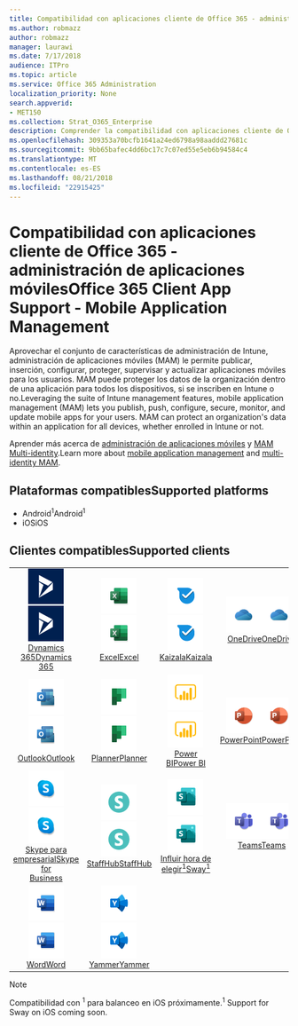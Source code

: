 ```yaml
---
title: Compatibilidad con aplicaciones cliente de Office 365 - administración de aplicaciones móviles
ms.author: robmazz
author: robmazz
manager: laurawi
ms.date: 7/17/2018
audience: ITPro
ms.topic: article
ms.service: Office 365 Administration
localization_priority: None
search.appverid:
- MET150
ms.collection: Strat_O365_Enterprise
description: Comprender la compatibilidad con aplicaciones cliente de Office 365 para la administración de aplicaciones móviles
ms.openlocfilehash: 309353a70bcfb1641a24ed6798a98aaddd27681c
ms.sourcegitcommit: 9bb65bafec4dd6bc17c7c07ed55e5eb6b94584c4
ms.translationtype: MT
ms.contentlocale: es-ES
ms.lasthandoff: 08/21/2018
ms.locfileid: "22915425"
---
```

# <a name="office-365-client-app-support---mobile-application-management"></a><span data-ttu-id="3d8f0-103">Compatibilidad con aplicaciones cliente de Office 365 - administración de aplicaciones móviles</span><span class="sxs-lookup"><span data-stu-id="3d8f0-103">Office 365 Client App Support - Mobile Application Management</span></span>

<span data-ttu-id="3d8f0-p101">Aprovechar el conjunto de características de administración de Intune, administración de aplicaciones móviles (MAM) le permite publicar, inserción, configurar, proteger, supervisar y actualizar aplicaciones móviles para los usuarios. MAM puede proteger los datos de la organización dentro de una aplicación para todos los dispositivos, si se inscriben en Intune o no.</span><span class="sxs-lookup"><span data-stu-id="3d8f0-p101">Leveraging the suite of Intune management features, mobile application management (MAM) lets you publish, push, configure, secure, monitor, and update mobile apps for your users. MAM can protect an organization's data within an application for all devices, whether enrolled in Intune or not.</span></span>

<span data-ttu-id="3d8f0-106">Aprender más acerca de [administración de aplicaciones móviles](https://docs.microsoft.com/intune/mam-faq) y [MAM Multi-identity](https://docs.microsoft.com/intune/app-protection-policy).</span><span class="sxs-lookup"><span data-stu-id="3d8f0-106">Learn more about [mobile application management](https://docs.microsoft.com/intune/mam-faq) and [multi-identity MAM](https://docs.microsoft.com/intune/app-protection-policy).</span></span>

## <a name="supported-platforms"></a><span data-ttu-id="3d8f0-107">Plataformas compatibles</span><span class="sxs-lookup"><span data-stu-id="3d8f0-107">Supported platforms</span></span>

 - <span data-ttu-id="3d8f0-108">Android<sup>1</sup></span><span class="sxs-lookup"><span data-stu-id="3d8f0-108">Android<sup>1</sup></span></span>
 - <span data-ttu-id="3d8f0-109">iOS</span><span class="sxs-lookup"><span data-stu-id="3d8f0-109">iOS</span></span>

## <a name="supported-clients"></a><span data-ttu-id="3d8f0-110">Clientes compatibles</span><span class="sxs-lookup"><span data-stu-id="3d8f0-110">Supported clients</span></span>

| | | | | | |
|:---:|:---:|:---:|:---:|:---:|:---:|
| <span data-ttu-id="3d8f0-111">![Icono de Dynamics 365](media/o365-dynamics365-64x64.png)</span><span class="sxs-lookup"><span data-stu-id="3d8f0-111">![Dynamics 365 icon](media/o365-dynamics365-64x64.png)</span></span> <br> [<span data-ttu-id="3d8f0-112">Dynamics 365</span><span class="sxs-lookup"><span data-stu-id="3d8f0-112">Dynamics 365</span></span>](https://dynamics.microsoft.com) | <span data-ttu-id="3d8f0-113">![Icono de Excel](media/o365-excel-64x64.png)</span><span class="sxs-lookup"><span data-stu-id="3d8f0-113">![Excel icon](media/o365-excel-64x64.png)</span></span> <br> [<span data-ttu-id="3d8f0-114">Excel</span><span class="sxs-lookup"><span data-stu-id="3d8f0-114">Excel</span></span>](https://products.office.com/excel) | <span data-ttu-id="3d8f0-115">![Icono de Kaizala](media/o365-kaizala-64x64.png)</span><span class="sxs-lookup"><span data-stu-id="3d8f0-115">![Kaizala icon](media/o365-kaizala-64x64.png)</span></span> <br> [<span data-ttu-id="3d8f0-116">Kaizala</span><span class="sxs-lookup"><span data-stu-id="3d8f0-116">Kaizala</span></span>](https://products.office.com/en/business/microsoft-kaizala) | <span data-ttu-id="3d8f0-117">![OneDrive para el icono de negocio](media/o365-OneDrive-64x64.png)</span><span class="sxs-lookup"><span data-stu-id="3d8f0-117">![OneDrive for Business icon](media/o365-OneDrive-64x64.png)</span></span> <br> [<span data-ttu-id="3d8f0-118">OneDrive</span><span class="sxs-lookup"><span data-stu-id="3d8f0-118">OneDrive</span></span>](https://products.office.com/onedrive-for-business/online-cloud-storage) | <span data-ttu-id="3d8f0-119">![Icono de OneNote](media/o365-OneNote-64x64.png)</span><span class="sxs-lookup"><span data-stu-id="3d8f0-119">![OneNote icon](media/o365-OneNote-64x64.png)</span></span> <br> [<span data-ttu-id="3d8f0-120">OneNote</span><span class="sxs-lookup"><span data-stu-id="3d8f0-120">OneNote</span></span>](https://products.office.com/onenote)
| <span data-ttu-id="3d8f0-121">![Icono de Outlook](media/o365-outlook-64x64.png)</span><span class="sxs-lookup"><span data-stu-id="3d8f0-121">![Outlook icon](media/o365-outlook-64x64.png)</span></span> <br> [<span data-ttu-id="3d8f0-122">Outlook</span><span class="sxs-lookup"><span data-stu-id="3d8f0-122">Outlook</span></span>](https://products.office.com/outlook) | <span data-ttu-id="3d8f0-123">![Icono de organizador](media/o365-planner-64x64.png)</span><span class="sxs-lookup"><span data-stu-id="3d8f0-123">![Planner icon](media/o365-planner-64x64.png)</span></span> <br> [<span data-ttu-id="3d8f0-124">Planner</span><span class="sxs-lookup"><span data-stu-id="3d8f0-124">Planner</span></span>](https://products.office.com/business/task-management-software) | <span data-ttu-id="3d8f0-125">![Icono de PowerBI](media/o365-powerbi-64x64.png)</span><span class="sxs-lookup"><span data-stu-id="3d8f0-125">![PowerBI icon](media/o365-powerbi-64x64.png)</span></span> <br> [<span data-ttu-id="3d8f0-126">Power BI</span><span class="sxs-lookup"><span data-stu-id="3d8f0-126">Power BI</span></span>](https://powerbi.microsoft.com) | <span data-ttu-id="3d8f0-127">![Icono de PowerPoint](media/o365-powerpoint-64x64.png)</span><span class="sxs-lookup"><span data-stu-id="3d8f0-127">![PowerPoint icon](media/o365-powerpoint-64x64.png)</span></span> <br> [<span data-ttu-id="3d8f0-128">PowerPoint</span><span class="sxs-lookup"><span data-stu-id="3d8f0-128">PowerPoint</span></span>](https://products.office.com/powerpoint) | <span data-ttu-id="3d8f0-129">![Icono de SharePoint](media/o365-sharepoint-64x64.png)</span><span class="sxs-lookup"><span data-stu-id="3d8f0-129">![SharePoint icon](media/o365-sharepoint-64x64.png)</span></span> <br> [<span data-ttu-id="3d8f0-130">SharePoint</span><span class="sxs-lookup"><span data-stu-id="3d8f0-130">Sharepoint</span></span>](https://products.office.com/sharepoint)
| <span data-ttu-id="3d8f0-131">![Skype para el icono de negocio](media/o365-skypeforbusiness-64x64.png)</span><span class="sxs-lookup"><span data-stu-id="3d8f0-131">![Skype for Business icon](media/o365-skypeforbusiness-64x64.png)</span></span> <br> [<span data-ttu-id="3d8f0-132">Skype para <br> empresarial</span><span class="sxs-lookup"><span data-stu-id="3d8f0-132">Skype for <br> Business</span></span>](https://www.skype.com/business/) | <span data-ttu-id="3d8f0-133">![Icono de StaffHub](media/o365-staffhub-64x64.png)</span><span class="sxs-lookup"><span data-stu-id="3d8f0-133">![StaffHub icon](media/o365-staffhub-64x64.png)</span></span> <br> [<span data-ttu-id="3d8f0-134">StaffHub</span><span class="sxs-lookup"><span data-stu-id="3d8f0-134">StaffHub</span></span>](https://products.office.com/microsoft-staffhub/staff-scheduling-software) | <span data-ttu-id="3d8f0-135">![Influir hora de elegir icono](media/o365-sway-64x64.png)</span><span class="sxs-lookup"><span data-stu-id="3d8f0-135">![Sway icon](media/o365-sway-64x64.png)</span></span> <br> [<span data-ttu-id="3d8f0-136">Influir hora de elegir<sup>1</sup></span><span class="sxs-lookup"><span data-stu-id="3d8f0-136">Sway<sup>1</sup></span></span>](https://sway.com) | <span data-ttu-id="3d8f0-137">![Icono de equipos](media/o365-teams-64x64.png)</span><span class="sxs-lookup"><span data-stu-id="3d8f0-137">![Teams icon](media/o365-teams-64x64.png)</span></span> <br> [<span data-ttu-id="3d8f0-138">Teams</span><span class="sxs-lookup"><span data-stu-id="3d8f0-138">Teams</span></span>](https://products.office.com/microsoft-teams/group-chat-software) | <span data-ttu-id="3d8f0-139">![Icono de Visio](media/o365-visio-64x64.png)</span><span class="sxs-lookup"><span data-stu-id="3d8f0-139">![Visio icon](media/o365-visio-64x64.png)</span></span> <br> [<span data-ttu-id="3d8f0-140">Visio</span><span class="sxs-lookup"><span data-stu-id="3d8f0-140">Visio</span></span>](https://products.office.com/visio/flowchart-software)
| <span data-ttu-id="3d8f0-141">![Icono de Word](media/o365-word-64x64.png)</span><span class="sxs-lookup"><span data-stu-id="3d8f0-141">![Word icon](media/o365-word-64x64.png)</span></span> <br> [<span data-ttu-id="3d8f0-142">Word</span><span class="sxs-lookup"><span data-stu-id="3d8f0-142">Word</span></span>](https://products.office.com/word) | <span data-ttu-id="3d8f0-143">![Icono de yammer](media/o365-yammer-64x64.png)</span><span class="sxs-lookup"><span data-stu-id="3d8f0-143">![Yammer icon](media/o365-yammer-64x64.png)</span></span> <br> [<span data-ttu-id="3d8f0-144">Yammer</span><span class="sxs-lookup"><span data-stu-id="3d8f0-144">Yammer</span></span>](https://products.office.com/yammer/yammer-overview)

> [!NOTE]
> <span data-ttu-id="3d8f0-145">Compatibilidad con <sup>1</sup> para balanceo en iOS próximamente.</span><span class="sxs-lookup"><span data-stu-id="3d8f0-145"><sup>1</sup> Support for Sway on iOS coming soon.</span></span>
